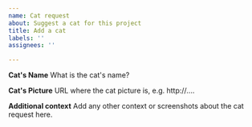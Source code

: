 ```yaml
---
name: Cat request
about: Suggest a cat for this project
title: Add a cat
labels: ''
assignees: ''

---
```


**Cat's Name**
What is the cat's name?

**Cat's Picture**
URL where the cat picture is, e.g. http://....

**Additional context**
Add any other context or screenshots about the cat request here.
